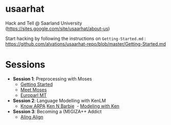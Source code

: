usaarhat
========

Hack and Tell @ Saarland University (https://sites.google.com/site/usaarhat/about-us)

Start hacking by following the instructions on `Getting-Started.md` : https://github.com/alvations/usaarhat-repo/blob/master/Getting-Started.md


Sessions
====

- **Session 1**: Preprocessing with Moses
  - [Getting Started](https://github.com/alvations/usaarhat-repo/blob/master/Getting-Started.md)
  - [Meet Moses](https://github.com/alvations/usaarhat-repo/blob/master/MeeT-Moses.md)
  - [Europarl MT](https://github.com/alvations/usaarhat-repo/blob/master/Europarl-MT.md)
- **Session 2**: Language Modelling with KenLM
  - [Know ARPA](https://github.com/alvations/usaarhat-repo/blob/master/Know-ARPA.md)
[Ken N Barbie](https://github.com/alvations/usaarhat-repo/blob/master/Ken-N-Barbie.md)
  - [Modeling with Ken](https://github.com/alvations/usaarhat-repo/blob/master/Modelling-W-Ken.md)
- **Session 3**: Becoming a (M)GIZA++ Addict
  -  [Aling Align](https://github.com/alvations/usaarhat-repo/blob/master/Align-A-Line.md)

